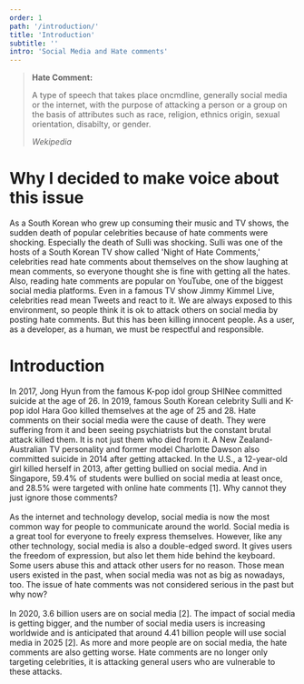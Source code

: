 ```yaml
---
order: 1
path: '/introduction/'
title: 'Introduction'
subtitle: ''
intro: 'Social Media and Hate comments'
---
```

<blockquote class="column-span">
<b>Hate Comment:</b>
  <p>A type of speech that takes place oncmdline, generally social media or the internet, with the purpose of attacking a person or a group on the basis of attributes such as race, religion, ethnics origin, sexual orientation, disabilty, or gender.
  </p>
  <cite> Wekipedia </cite>
</blockquote>

# Why I decided to make voice about this issue

As a South Korean who grew up consuming their music and TV shows, the sudden death of popular celebrities because of hate comments were shocking. Especially the death of Sulli was shocking. Sulli was one of the hosts of a South Korean TV show called 'Night of Hate Comments,' celebrities read hate comments about themselves on the show laughing at mean comments, so everyone thought she is fine with getting all the hates. Also, reading hate comments are popular on YouTube, one of the biggest social media platforms. Even in a famous TV show Jimmy Kimmel Live, celebrities read mean Tweets and react to it. We are always exposed to this environment, so people think it is ok to attack others on social media by posting hate comments. But this has been killing innocent people. As a user, as a developer, as a human, we must be respectful and responsible.

# Introduction

In 2017, Jong Hyun from the famous K-pop idol group SHINee committed suicide at the age of 26. In 2019, famous South Korean celebrity Sulli and K-pop idol Hara Goo killed themselves at the age of 25 and 28. Hate comments on their social media were the cause of death. They were suffering from it and been seeing psychiatrists but the constant brutal attack killed them. It is not just them who died from it. A New Zealand-Australian TV personality and former model Charlotte Dawson also committed suicide in 2014 after getting attacked. In the U.S., a 12-year-old girl killed herself in 2013, after getting bullied on social media. And in Singapore, 59.4% of students were bullied on social media at least once, and 28.5% were targeted with online hate comments [1]. Why cannot they just ignore those comments?
<br />
<br />As the internet and technology develop, social media is now the most common way for people to communicate around the world. Social media is a great tool for everyone to freely express themselves. However, like any other technology, social media is also a double-edged sword. It gives users the freedom of expression, but also let them hide behind the keyboard. Some users abuse this and attack other users for no reason. Those mean users existed in the past, when social media was not as big as nowadays, too. The issue of hate comments was not considered serious in the past but why now?
<br />
<br />
In 2020, 3.6 billion users are on social media [2]. The impact of social media is getting bigger, and the number of social media users is increasing worldwide and is anticipated that around 4.41 billion people will use social media in 2025 [2]. As more and more people are on social media, the hate comments are also getting worse. Hate comments are no longer only targeting celebrities, it is attacking general users who are vulnerable to these attacks. 